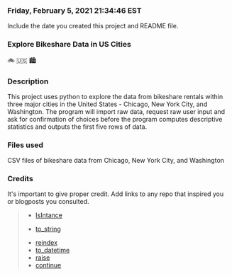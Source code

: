 ### Friday, February 5, 2021 21:34:46 EST
Include the date you created this project and README file.

### Explore Bikeshare Data in US Cities
:bike: :us: :cityscape:

### Description
This project uses python to explore the data from bikeshare rentals within three major cities in the United States - Chicago, New York City, and Washington. The program will import raw data, request raw user input and ask for confirmation of choices before the program computes descriptive statistics and outputs the first five rows of data.

### Files used
CSV files of bikeshare data from Chicago, New York City, and Washington

### Credits
It's important to give proper credit. Add links to any repo that inspired you or blogposts you consulted.
> * [IsIntance](https://www.programiz.com/python-programming/methods/built-in/isinstance)
> + [to_string](https://pandas.pydata.org/pandas-docs/stable/reference/api/pandas.DataFrame.to_string.html)
> * [reindex](https://pandas.pydata.org/pandas-docs/stable/reference/api/pandas.DataFrame.reindex.html)
> * [to_datetime](https://pandas.pydata.org/pandas-docs/stable/reference/api/pandas.to_datetime.html)
> * [raise](https://www.w3schools.com/python/ref_keyword_raise.asp)
> * [continue](https://www.tutorialspoint.com/python/python_continue_statement.htm)
